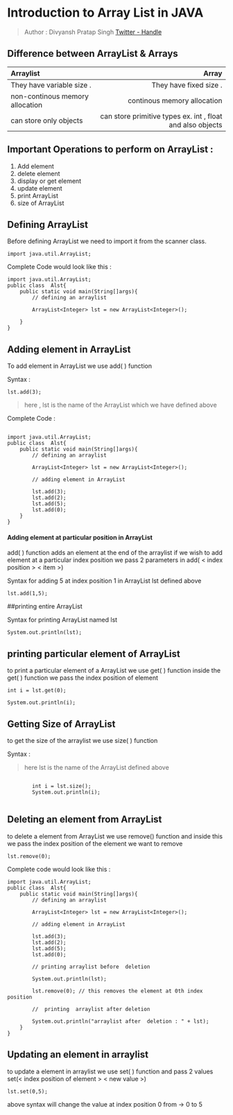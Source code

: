 #  Introduction to Array List in JAVA

>Author : Divyansh Pratap Singh [ Twitter - Handle ](https://twitter.com/dev_pratap3250)




## Difference between ArrayList & Arrays
Arraylist | Array
:-- | --:
They have variable size . | They have fixed size .
non-continous memory allocation | continous memory allocation
can store only objects | can store primitive types ex. int , float and also objects

##  Important Operations to perform on ArrayList : 
1. Add element 
1. delete element
1. display or get element
1. update  element
1. print ArrayList
1. size of ArrayList

##  Defining ArrayList

 Before defining ArrayList we need to import it from the scanner class.

```
import java.util.ArrayList;
```

Complete Code would look like this : 

```
import java.util.ArrayList;
public class  Alst{
    public static void main(String[]args){
        // defining an arraylist
        
        ArrayList<Integer> lst = new ArrayList<Integer>();
        
    }
}

```

## Adding element in ArrayList

To add element in ArrayList we use add( ) function

Syntax : 

```
lst.add(3);

```

>here , lst is the name of the ArrayList which we have defined above

Complete Code : 

```

import java.util.ArrayList;
public class  Alst{
    public static void main(String[]args){
        // defining an arraylist
        
        ArrayList<Integer> lst = new ArrayList<Integer>();
        
        // adding element in ArrayList
        
        lst.add(3);
        lst.add(2);
        lst.add(5);
        lst.add(0);
    }
}

```


#### Adding element at particular position in ArrayList


add( ) function adds an element at the end of the arraylist if we wish to add element at a particular  index position 
we pass 2 parameters in add( <  index position  > < item >)

Syntax  for adding 5 at index position 1 in ArrayList lst defined above

```
lst.add(1,5);

```





##printing entire ArrayList

Syntax for printing ArrayList named lst

```
System.out.println(lst);
```

## printing  particular element of ArrayList

to print a particular element of a ArrayList we use get( ) function
inside the get( ) function we pass the index position of element
```
int i = lst.get(0);

System.out.println(i);
```

## Getting Size of ArrayList

to get the size of the arraylist we use size( ) function

Syntax :
> here  lst is the name of the ArrayList defined above

```

        int i = lst.size();
        System.out.println(i);
        
```


## Deleting an element from ArrayList

to delete a element from ArrayList we use remove()  function and inside this we pass the index position of the element we want to remove

```
lst.remove(0);
```

Complete code would look like this : 

```
import java.util.ArrayList;
public class  Alst{
    public static void main(String[]args){
        // defining an arraylist
        
        ArrayList<Integer> lst = new ArrayList<Integer>();
        
        // adding element in ArrayList
        
        lst.add(3);
        lst.add(2);
        lst.add(5);
        lst.add(0);
        
        // printing arraylist before  deletion
        
        System.out.println(lst);
        
        lst.remove(0); // this removes the element at 0th index position
        
        //  printing  arraylist after deletion
        
        System.out.println("arraylist after  deletion : " + lst);
    }
}

```

##  Updating  an element in arraylist

to update a element  in arraylist we use set( ) function and pass 2  values 
set(< index position of element > < new  value >)

```
lst.set(0,5);
```
above  syntax will change the value at index position 0 from  -> 0 to 5
